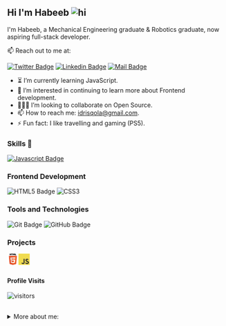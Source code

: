 ## Hi I'm Habeeb <img src="https://user-images.githubusercontent.com/1303154/88677602-1635ba80-d120-11ea-84d8-d263ba5fc3c0.gif" width="28px" alt="hi">

I'm Habeeb, a Mechanical Engineering graduate & Robotics graduate, now aspiring full-stack developer.

:mailbox: Reach out to me at:

[![Twitter Badge](https://img.shields.io/badge/-@habcodes-1ca0f1?style=flat&labelColor=1ca0f1&logo=twitter&logoColor=white&link=https://twitter.com/habcodes)](https://twitter.com/habcodes) [![Linkedin Badge](https://img.shields.io/badge/-Habeeb-0e76a8?style=flat&labelColor=0e76a8&logo=linkedin&logoColor=white)](https://www.linkedin.com/in/habeebidris/) [![Mail Badge](https://img.shields.io/badge/-Habeeb-c0392b?style=flat&labelColor=c0392b&logo=gmail&logoColor=white)](mailto:idrisqola@gmail.com)

<!-- TODO: Add last video link -->

- ⏳ I’m currently learning JavaScript.
- 👀 I’m interested in continuing to learn more about Frontend development.
- 👨🏿‍💻 I’m looking to collaborate on Open Source.
- 📫 How to reach me: idrisqola@gmail.com.
- ⚡ Fun fact: I like travelling and gaming (PS5).

<!-- TODO: Make technologies links takes you to repositories -->

### Skills 💼

[![Javascript Badge](https://img.shields.io/badge/-Javascript-F0DB4F?style=for-the-badge&labelColor=black&logo=javascript&logoColor=F0DB4F)](#)

### Frontend Development

![HTML5 Badge](https://img.shields.io/badge/html5-%23E34F26.svg?style=for-the-badge&logo=html5&logoColor=white) ![CSS3](https://img.shields.io/badge/css3-%231572B6.svg?style=for-the-badge&logo=css3&logoColor=white)

### Tools and Technologies

![Git Badge](https://img.shields.io/badge/git-%23F05033.svg?style=for-the-badge&logo=git&logoColor=white) ![GitHub Badge](https://img.shields.io/badge/github-%23121011.svg?style=for-the-badge&logo=github&logoColor=white)

### Projects

[<img align="left" alt="HTML5" width="26px" src="https://raw.githubusercontent.com/github/explore/80688e429a7d4ef2fca1e82350fe8e3517d3494d/topics/html/html.png" />][html5] <img align="left" alt="JavaScript" width="26px" src="https://raw.githubusercontent.com/github/explore/80688e429a7d4ef2fca1e82350fe8e3517d3494d/topics/javascript/javascript.png" />

<br />
<br />

#### Profile Visits

![visitors](https://visitor-badge.glitch.me/badge?page_id=Habeeb-I.Habeeb-I)

<br />

<details>
<summary>
  More about me:
</summary>

<br />
<br />

#### Coding Stats

<!--START_SECTION:waka-->
```text
JavaScript   1 hr 50 mins    █████████████████████████   100.00 % 
```
<!--END_SECTION:waka-->

#### Github Stats

[![Habeeb's GitHub stats](https://github-readme-stats.vercel.app/api?username=Habeeb-I&hide=contribs,prs&theme=tokyonight)](https://github.com/Habeeb-I/github-readme-stats)

</details>

[html5]: https://github.com/Habeeb-I/landing-page-repo
